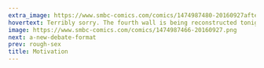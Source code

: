```yaml
---
extra_image: https://www.smbc-comics.com/comics/1474987480-20160927after.png
hovertext: Terribly sorry. The fourth wall is being reconstructed tonight and should be ready to go tomorrow morning.
image: https://www.smbc-comics.com/comics/1474987466-20160927.png
next: a-new-debate-format
prev: rough-sex
title: Motivation
---
```

